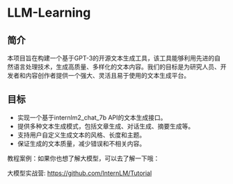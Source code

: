 # LLM-Learning

## 简介

本项目旨在构建一个基于GPT-3的开源文本生成工具，该工具能够利用先进的自然语言处理技术，生成高质量、多样化的文本内容。我们的目标是为研究人员、开发者和内容创作者提供一个强大、灵活且易于使用的文本生成平台。

## 目标

- 实现一个基于internlm2_chat_7b API的文本生成接口。
- 提供多种文本生成模式，包括文章生成、对话生成、摘要生成等。
- 支持用户自定义生成文本的风格、长度和主题。
- 保证生成的文本质量，减少错误和不相关内容。

教程案例：如果你也想了解大模型，可以去了解一下哦：

大模型实战营:
https://github.com/InternLM/Tutorial

